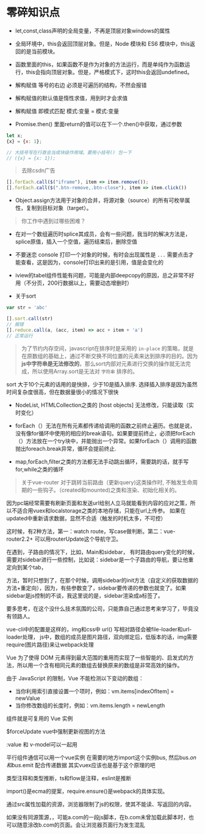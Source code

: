 # 零碎知识点

- let,const,class声明的全局变量，不再是顶层对象windows的属性

- 全局环境中，this会返回顶层对象。但是，Node 模块和 ES6 模块中，this返回的是当前模块。

- 函数里面的this，如果函数不是作为对象的方法运行，而是单纯作为函数运行，this会指向顶层对象。但是，严格模式下，这时this会返回undefined。

- 解构赋值 等号的右边 必须是可遍历的结构，不然会报错

- 解构赋值的默认值是惰性求值，用到时才会求值

- 解构赋值 即模式匹配  模式:变量 = 模式:变量

- Promise.then() 里面return的值可以在下一个.then()中获取，通过参数

```js
let x;
{x} = {x: 1};

// 大括号写在行首会当成块级作用域。要用小括号() 包一下
// ({x} = {x: 1});
```

> 去除csdn广告

```js
[].forEach.call($("iframe"), item => item.remove());
[].forEach.call($(".btn-remove,.btn-close"), item => item.click())
```

- Object.assign方法用于对象的合并，将源对象（source）的所有可枚举属性，复制到目标对象（target）。

> 你工作中遇到过哪些困难？

- 在对一个数组遍历时splice其成员，会有一些问题，我当时的解决方法是，splice原值，插入一个空值，遍历结束后，删除空值

- 不要迷恋 console 打印一个对象的时候，有时会出现属性是 `...` 需要点击才能查看，这是因为，console打印出来的是引用，值是会变化的

- iview的tabel组件性能有问题，可能是内部deepcopy的原因，总之非常不好用（不分页，200行数据以上，需要动态增删时）

- 关于sort

```js
var str = 'abc'

[].sort.call(str)
// 报错
[].reduce.call(a, (acc, item) => acc + item + 'a')
// 正常运行
```

> 为了节约内存空间，javascript在排序时是采用的 `in-place` 的策略，就是在原数组的基础上，通过不断交换不同位置的元素来达到排序的目的。因为 **js中字符串是无法修改的**，那么sort内部对元素进行交换的操作就无法完成，所以使用Array.sort是无法对 `字符串` 排序的。

sort 大于10个元素的话用的是快排，少于10是插入排序. 选择插入排序是因为虽然时间复杂度很高，但在数据量很小的情况下很快

- NodeList, HTMLCollection之类的 [host objects] 无法修改，只能读取（实时变化）

- forEach（）无法在所有元素都传递给调用的函数之前终止遍历。也就是说，没有像for循环中使用的相应的break语句。如果要提前终止，必须把forEach（）方法放在一个try块中，并能抛出一个异常。如果forEach（）调用的函数抛出foreach.break异常，循环会提前终止.
- map,forEach,filter之类的方法都无法手动跳出循环，需要跳的话，就手写for,while之类的循环

> 关于vue-router 对于跳转当前路由（更新query)这类操作时, 不触发生命周期的一些钩子。（created和mounted)之类和渲染、初始化相关的。 

因为pc端经常需要有刷新页面和发送url给别人立马就能看到内容的应对之策，所以不适合用vuex和localstorage之类的本地存储，只能在url上传参。 如果在updated中重新请求数据，显然不合适（触发的时机太多，不可控）

这时候，有2种方法，第一：watch route，写case做判断。第二：vue-router2.2+ 可以用routerUpdate这个导航守卫。

在遇到，子路由的情况下，比如，Main和sidebar， 有时路由query变化的时候，需要对sidebar进行一些控制，比如说：sidebar是一个子路由的导航，要让他重定向到某个tab，

方法，暂时只想到了，在那个时候，调用sidebar的init方法（自定义的获取数据的方法+重定向），因为，有些参数变了，sidebar要传递的参数也就变了。如果sidebar是js控制的不谈，我这里说的是，sidebar渲染成a标签了。

要多思考，在这个没什么技术氛围的公司，只能靠自己通过思考来学习了，毕竟没有领路人。

vue-cli中的配置是这样的，img和css中 url() 写相对路径会被file-loader和url-loader处理， js中，数组的成员是图片路径，双向绑定后，低版本的话，img需要require(图片路径)来让webpack处理

Vue 为了使得 DOM 元素得到最大范围的重用而实现了一些智能的、启发式的方法，所以用一个含有相同元素的数组去替换原来的数组是非常高效的操作。

由于 JavaScript 的限制，Vue 不能检测以下变动的数组：

- 当你利用索引直接设置一个项时，例如：vm.items[indexOfItem] = newValue
- 当你修改数组的长度时，例如：vm.items.length = newLength

组件就是可复用的 Vue 实例

$forceUpdate vue中强制更新视图的方法

:value 和 v-model可以一起用

平行组件通信可以用一个vue实例  在需要的地方import这个实例bus, 然后bus.$on 和 bus.$emit 配合传递数据  其实vuex应该也是基于这个原理的吧

类型注释和类型推断，ts和flow是注释，eslint是推断

import()是ecma的提案，require.ensure()是webpack的具体实现。

通过src属性加载的资源，浏览器限制了js的权限，使其不能读、写返回的内容。

如果没有同源策源，，可能a.com的一段js脚本，在b.com未曾加载此脚本时，也可以随意涂改b.com的页面。会让浏览器页面行为发生混乱